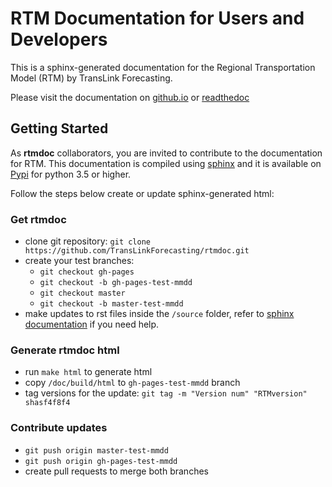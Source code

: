 # RTM Documentation for Users and Developers

This is a sphinx-generated documentation for the Regional Transportation Model (RTM) by TransLink Forecasting.

Please visit the documentation on [github.io](https://translinkforecasting.github.io/rtmdoc) or [readthedoc](https://rtmdoc.readthedocs.io)

## Getting Started

As **rtmdoc** collaborators, you are invited to contribute to the documentation for RTM. This documentation is compiled using [sphinx](https://www.sphinx-doc.org/en/master/usage/quickstart.html) and it is available on [Pypi](https://pypi.org/project/Sphinx/) for python 3.5 or higher.

Follow the steps below create or update sphinx-generated html:

### Get rtmdoc
* clone git repository: `git clone https://github.com/TransLinkForecasting/rtmdoc.git`
* create your test branches:
   * `git checkout gh-pages`
   * `git checkout -b gh-pages-test-mmdd`
   * `git checkout master`
   * `git checkout -b master-test-mmdd`
* make updates to rst files inside the `/source` folder, refer to [sphinx documentation](https://www.sphinx-doc.org/en/master/contents.html) if you need help.

### Generate rtmdoc html
* run `make html` to generate html
* copy `/doc/build/html` to `gh-pages-test-mmdd` branch
* tag versions for the update: `git tag -m "Version num" "RTMversion" shasf4f8f4`

### Contribute updates
* `git push origin master-test-mmdd`
* `git push origin gh-pages-test-mmdd`
* create pull requests to merge both branches
